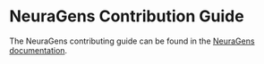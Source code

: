 # NeuraGens Contribution Guide

The NeuraGens contributing guide can be found in the [NeuraGens documentation](https://neuragens.com/docs/contributions).
